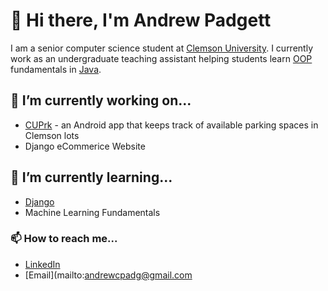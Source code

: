 # 👋 Hi there, I'm Andrew Padgett

I am a senior computer science student at [Clemson University](http://www.clemson.edu/cecas/departments/computing/). I currently work as an undergraduate teaching assistant helping students learn [OOP](https://en.wikipedia.org/wiki/Object-oriented_programming) fundamentals in [Java](https://en.wikipedia.org/wiki/Java_(programming_language)).

## 🔭 I’m currently working on...
- [CUPrk](https://github.com/andrewpadg/CUPrk) - an Android app that keeps track of available parking spaces in Clemson lots
- Django eCommerice Website

## 🌱 I’m currently learning...
- [Django](https://en.wikipedia.org/wiki/Django_(web_framework))
- Machine Learning Fundamentals

### 📫 How to reach me...
- [LinkedIn](https://www.linkedin.com/in/andrew-padgett/)
- [Email](mailto:andrewcpadg@gmail.com
